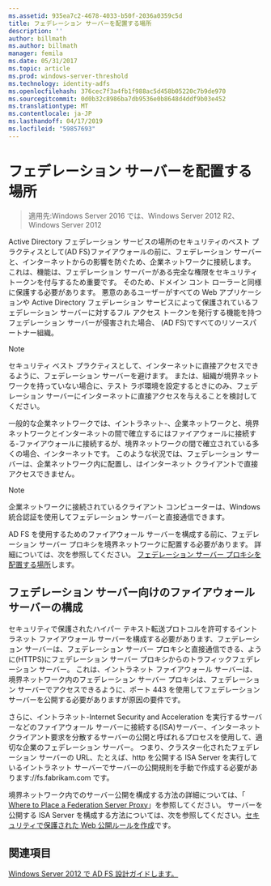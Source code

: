 ```yaml
---
ms.assetid: 935ea7c2-4678-4033-b50f-2036a0359c5d
title: フェデレーション サーバーを配置する場所
description: ''
author: billmath
ms.author: billmath
manager: femila
ms.date: 05/31/2017
ms.topic: article
ms.prod: windows-server-threshold
ms.technology: identity-adfs
ms.openlocfilehash: 376cec7f3a4fb1f988ac5d458b05220c7b9de970
ms.sourcegitcommit: 0d0b32c8986ba7db9536e0b8648d4ddf9b03e452
ms.translationtype: MT
ms.contentlocale: ja-JP
ms.lasthandoff: 04/17/2019
ms.locfileid: "59857693"
---
```

# <a name="where-to-place-a-federation-server"></a>フェデレーション サーバーを配置する場所

>適用先:Windows Server 2016 では、Windows Server 2012 R2、Windows Server 2012

Active Directory フェデレーション サービスの場所のセキュリティのベスト プラクティスとして\(AD FS\)ファイアウォールの前に、フェデレーション サーバーと、インターネットからの影響を防ぐため、企業ネットワークに接続します。 これは、機能は、フェデレーション サーバーがある完全な権限をセキュリティ トークンを付与するため重要です。 そのため、ドメイン コント ローラーと同様に保護する必要があります。 悪意のあるユーザーがすべての Web アプリケーションや Active Directory フェデレーション サービスによって保護されているフェデレーション サーバーに対するフル アクセス トークンを発行する機能を持つフェデレーション サーバーが侵害された場合、 \(AD FS\)ですべてのリソースパートナー組織。  
  
> [!NOTE]  
> セキュリティ ベスト プラクティスとして、インターネットに直接アクセスできるように、フェデレーション サーバーを避けます。 または、組織が境界ネットワークを持っていない場合に、テスト ラボ環境を設定するときにのみ、フェデレーション サーバーにインターネットに直接アクセスを与えることを検討してください。  
  
一般的な企業ネットワークでは、イントラネット\-、企業ネットワークと、境界ネットワークとインターネットの間で確立するにはファイアウォールに接続する\-ファイアウォールに接続するが、境界ネットワークの間で確立されている多くの場合、インターネットです。 このような状況では、フェデレーション サーバーは、企業ネットワーク内に配置し、はインターネット クライアントで直接アクセスできません。  
  
> [!NOTE]  
> 企業ネットワークに接続されているクライアント コンピューターは、Windows 統合認証を使用してフェデレーション サーバーと直接通信できます。  
  
AD FS を使用するためのファイアウォール サーバーを構成する前に、フェデレーション サーバー プロキシを境界ネットワークに配置する必要があります。 詳細については、次を参照してください。 [フェデレーション サーバー プロキシを配置する場所](Where-to-Place-a-Federation-Server-Proxy.md)します。  
  
## <a name="configuring-your-firewall-servers-for-a-federation-server"></a>フェデレーション サーバー向けのファイアウォール サーバーの構成  
セキュリティで保護されたハイパー テキスト転送プロトコルを許可するイントラネット ファイアウォール サーバーを構成する必要があります、フェデレーション サーバーは、フェデレーション サーバー プロキシと直接通信できる、ように\(HTTPS\)にフェデレーション サーバー プロキシからのトラフィックフェデレーション サーバー。 これは、イントラネット ファイアウォール サーバーは、境界ネットワーク内のフェデレーション サーバー プロキシは、フェデレーション サーバーでアクセスできるように、ポート 443 を使用してフェデレーション サーバーを公開する必要がありますが原因の要件です。  
  
さらに、イントラネット\-Internet Security and Acceleration を実行するサーバーなどのファイアウォール サーバーに接続する\(ISA\)サーバー、インターネット クライアント要求を分散するサーバーの公開と呼ばれるプロセスを使用して、適切な企業のフェデレーション サーバー。 つまり、クラスター化されたフェデレーション サーバーの URL、たとえば、http を公開する ISA Server を実行しているイントラネット サーバーでサーバーの公開規則を手動で作成する必要があります:\/\/fs.fabrikam.com です。  
  
境界ネットワーク内でのサーバー公開を構成する方法の詳細については、「 [Where to Place a Federation Server Proxy](Where-to-Place-a-Federation-Server-Proxy.md)」を参照してください。 サーバーを公開する ISA Server を構成する方法については、次を参照してください。[セキュリティで保護された Web 公開ルールを作成](https://go.microsoft.com/fwlink/?LinkId=75182)です。  
  
## <a name="see-also"></a>関連項目
[Windows Server 2012 で AD FS 設計ガイドします。](AD-FS-Design-Guide-in-Windows-Server-2012.md)
